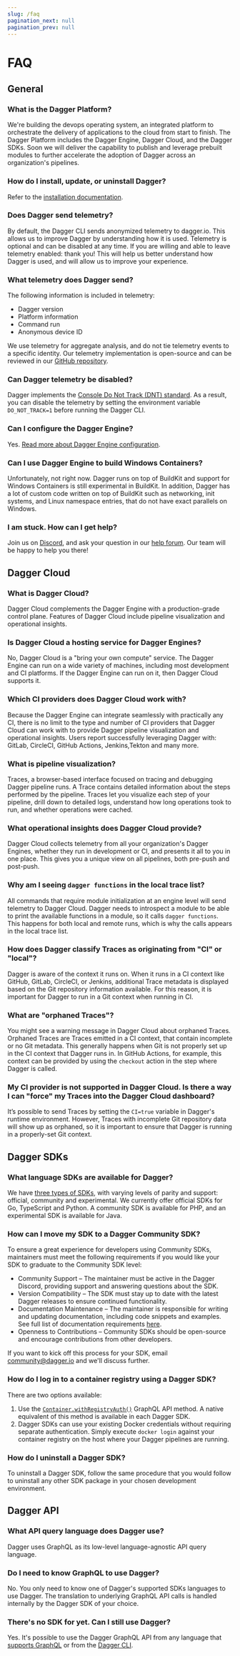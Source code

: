 ```yaml
---
slug: /faq
pagination_next: null
pagination_prev: null
---
```


# FAQ


## General

### What is the Dagger Platform?

We're building the devops operating system, an integrated platform to orchestrate the delivery of applications to the cloud from start to finish. The Dagger Platform includes the Dagger Engine, Dagger Cloud, and the Dagger SDKs. Soon we will deliver the capability to publish and leverage prebuilt modules to further accelerate the adoption of Dagger across an organization's pipelines.

### How do I install, update, or uninstall Dagger?

Refer to the [installation documentation](./install.md).

### Does Dagger send telemetry?

By default, the Dagger CLI sends anonymized telemetry to dagger.io. This allows us to improve Dagger by understanding how it is used. Telemetry is optional and can be disabled at any time. If you are willing and able to leave telemetry enabled: thank you! This will help us better understand how Dagger is used, and will allow us to improve your experience.

### What telemetry does Dagger send?

The following information is included in telemetry:

- Dagger version
- Platform information
- Command run
- Anonymous device ID

We use telemetry for aggregate analysis, and do not tie telemetry events to a specific identity. Our telemetry implementation is open-source and can be reviewed in our [GitHub repository](https://github.com/dagger/dagger).

### Can Dagger telemetry be disabled?

Dagger implements the [Console Do Not Track (DNT) standard](https://consoledonottrack.com/). As a result, you can disable the telemetry by setting the environment variable `DO_NOT_TRACK=1` before running the Dagger CLI.

### Can I configure the Dagger Engine?

Yes. [Read more about Dagger Engine configuration](https://github.com/dagger/dagger/blob/main/core/docs/d7yxc-operator_manual.md).

### Can I use Dagger Engine to build Windows Containers?

Unfortunately, not right now. Dagger runs on top of BuildKit and support for Windows Containers is still experimental in BuildKit. In addition, Dagger has a lot of custom code written on top of BuildKit such as networking, init systems, and Linux namespace entries, that do not have exact parallels on Windows.

### I am stuck. How can I get help?

Join us on [Discord](https://discord.com/invite/dagger-io), and ask your question in our [help forum](https://discord.com/channels/707636530424053791/1030538312508776540). Our team will be happy to help you there!

## Dagger Cloud

### What is Dagger Cloud?

Dagger Cloud complements the Dagger Engine with a production-grade control plane. Features of Dagger Cloud include pipeline visualization and operational insights.

### Is Dagger Cloud a hosting service for Dagger Engines?

No, Dagger Cloud is a "bring your own compute" service. The Dagger Engine can run on a wide variety of machines, including most development and CI platforms. If the Dagger Engine can run on it, then Dagger Cloud supports it.

### Which CI providers does Dagger Cloud work with?

Because the Dagger Engine can integrate seamlessly with practically any CI, there is no limit to the type and number of CI providers that Dagger Cloud can work with to provide Dagger pipeline visualization and operational insights. Users report successfully leveraging Dagger with: GitLab, CircleCI, GitHub Actions, Jenkins,Tekton and many more.

### What is pipeline visualization?

Traces, a browser-based interface focused on tracing and debugging Dagger pipeline runs. A Trace contains detailed information about the steps performed by the pipeline. Traces let you visualize each step of your pipeline, drill down to detailed logs, understand how long operations took to run, and whether operations were cached.

### What operational insights does Dagger Cloud provide?

Dagger Cloud collects telemetry from all your organization's Dagger Engines, whether they run in development or CI, and presents it all to you in one place. This gives you a unique view on all pipelines, both pre-push and post-push.

### Why am I seeing `dagger functions` in the local trace list?

All commands that require module initialization at an engine level will send telemetry to Dagger Cloud.
Dagger needs to introspect a module to be able to print the available functions in a module, so it calls `dagger functions`. This happens for both local and remote runs, which is why the calls appears in the local trace list.

### How does Dagger classify Traces as originating from "CI" or "local"?

Dagger is aware of the context it runs on. When it runs in a CI context like GitHub, GitLab, CircleCI, or Jenkins, additional Trace metadata is displayed based on the Git repository information available. For this reason, it is important for Dagger to run in a Git context when running in CI.

### What are "orphaned Traces"?

You might see a warning message in Dagger Cloud about orphaned Traces. Orphaned Traces are Traces emitted in a CI context, that contain incomplete or no Git metadata. This generally happens when Git is not properly set up in the CI context that Dagger runs in. In GitHub Actions, for example, this context can be provided by using the `checkout` action in the step where Dagger is called.

### My CI provider is not supported in Dagger Cloud. Is there a way I can "force" my Traces into the Dagger Cloud dashboard?

It’s possible to send Traces by setting the `CI=true` variable in Dagger's runtime environment. However, Traces with incomplete Git repository data will show up as orphaned, so it is important to ensure that Dagger is running in a properly-set Git context.

## Dagger SDKs

### What language SDKs are available for Dagger?

We have [three types of SDKs](https://dagger.io/community-sdks), with varying levels of parity and support: official, community and experimental. We currently offer official SDKs for Go, TypeScript and Python. A community SDK is available for PHP, and an experimental SDK is available for Java.

### How can I move my SDK to a Dagger Community SDK?

To ensure a great experience for developers using Community SDKs, maintainers must meet the following requirements if you would like your SDK to graduate to the Community SDK level:

- Community Support – The maintainer must be active in the Dagger Discord, providing support and answering questions about the SDK.
- Version Compatibility – The SDK must stay up to date with the latest Dagger releases to ensure continued functionality.
- Documentation Maintenance – The maintainer is responsible for writing and updating documentation, including code snippets and examples. See full list of documentation requirements [here](https://docs.google.com/spreadsheets/d/1pvpzZbWarkuws811NEEbnv2D-ggec4iuZeYhUyVwsWc/edit?gid=245490315#gid=245490315). 
- Openness to Contributions – Community SDKs should be open-source and encourage contributions from other developers.

If you want to kick off this process for your SDK, email community@dagger.io and we'll discuss further. 

### How do I log in to a container registry using a Dagger SDK?

There are two options available:

1. Use the [`Container.withRegistryAuth()`](https://docs.dagger.io/api/reference/#Container-withRegistryAuth) GraphQL API method. A native equivalent of this method is available in each Dagger SDK.
1. Dagger SDKs can use your existing Docker credentials without requiring separate authentication. Simply execute `docker login` against your container registry on the host where your Dagger pipelines are running.

### How do I uninstall a Dagger SDK?

To uninstall a Dagger SDK, follow the same procedure that you would follow to uninstall any other SDK package in your chosen development environment.

## Dagger API

### What API query language does Dagger use?

Dagger uses GraphQL as its low-level language-agnostic API query language.

### Do I need to know GraphQL to use Dagger?

No. You only need to know one of Dagger's supported SDKs languages to use Dagger. The translation to underlying GraphQL API calls is handled internally by the Dagger SDK of your choice.

### There's no SDK for <language> yet. Can I still use Dagger?

Yes. It's possible to use the Dagger GraphQL API from any language that [supports GraphQL](https://graphql.org/code/)  or from the [Dagger CLI](./install.md).